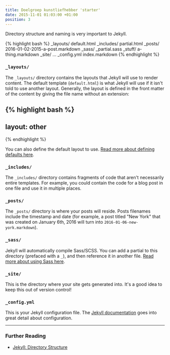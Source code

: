 ```yaml
---
title: Doelgroep kunstliefhebber 'starter'
date: 2015-11-01 01:03:00 +01:00
position: 3
---
```


Directory structure and naming is very important to Jekyll.

{% highlight bash %}
_layouts/
  default.html
_includes/
  partial.html
_posts/
  2016-01-02-2015-a-post.markdown
_sass/
  _partial.sass
_stuff/
  a-thing.markdown
_site/
  ...
_config.yml
index.markdown
{% endhighlight %}

### `_layouts/`

The `_layouts/` directory contains the layouts that Jekyll will use to render content. The default template (`default.html`) is what Jekyll will use if it isn't told to use another layout. Generally, the layout is defined in the front matter of the content by giving the file name without an extension:

{% highlight bash %}
---
layout: other
---
{% endhighlight %}

You can also define the default layout to use. [Read more about defining defaults here](/content/defaults).

### `_includes/`

The `_includes/` directory contains fragments of code that aren't necessarily entire templates. For example, you could contain the code for a blog post in one file and use it in multiple places.

### `_posts/`

The `_posts/` directory is where your posts will reside. Posts filenames include the timestamp and date (for example, a post titled "New York" that was created on January 6th, 2016 will turn into `2016-01-06-new-york.markdown`).

### `_sass/`

Jekyll will automatically compile Sass/SCSS. You can add a partial to this directory (prefaced with a `_`), and then reference it in another file. [Read more about using Sass here](/themes/sass/).

### `_site/`

This is the directory where your site gets generated into. It's a good idea to keep this out of version control!

### `_config.yml`

This is your Jekyll configuration file. The [Jekyll documentation](http://jekyllrb.com/docs/configuration/) goes into great detail about configuration.

---

### Further Reading

- [Jekyll: Directory Structure](http://jekyllrb.com/docs/structure/)
